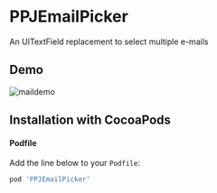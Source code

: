 # PPJEmailPicker
An UITextField replacement to select multiple e-mails

## Demo
![maildemo](https://cloud.githubusercontent.com/assets/1206478/15473873/903f70a2-20d8-11e6-919e-474682571106.gif)

## Installation with CocoaPods

#### Podfile

Add the line below to your `Podfile`:

```ruby
pod 'PPJEmailPicker'
```

